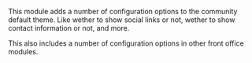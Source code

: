This module adds a number of configuration options to the community default theme. Like wether to show social links or not, wether to show contact information or not, and more.

This also includes a number of configuration options in other front office modules.
